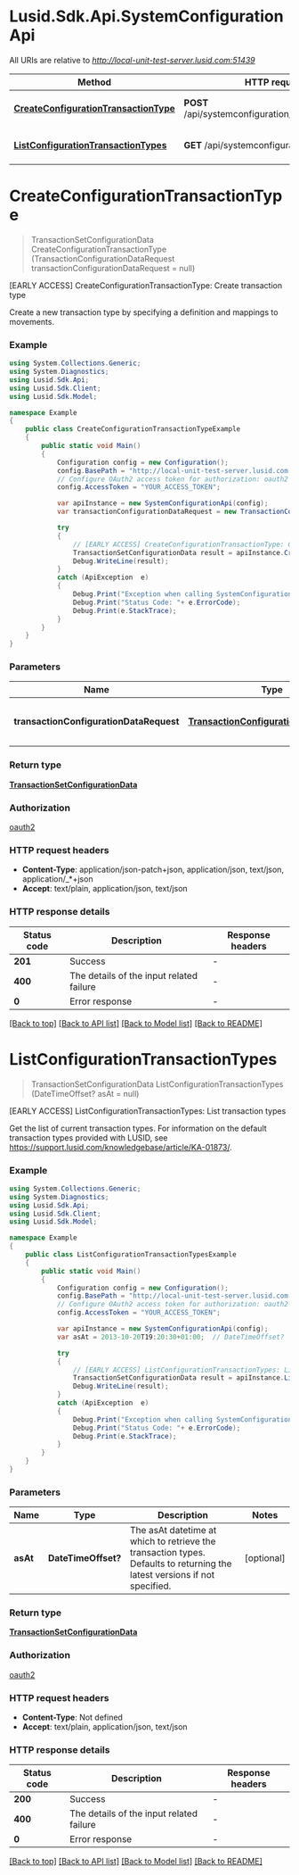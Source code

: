 # Lusid.Sdk.Api.SystemConfigurationApi

All URIs are relative to *http://local-unit-test-server.lusid.com:51439*

Method | HTTP request | Description
------------- | ------------- | -------------
[**CreateConfigurationTransactionType**](SystemConfigurationApi.md#createconfigurationtransactiontype) | **POST** /api/systemconfiguration/transactions/type | [EARLY ACCESS] CreateConfigurationTransactionType: Create transaction type
[**ListConfigurationTransactionTypes**](SystemConfigurationApi.md#listconfigurationtransactiontypes) | **GET** /api/systemconfiguration/transactions | [EARLY ACCESS] ListConfigurationTransactionTypes: List transaction types


<a name="createconfigurationtransactiontype"></a>
# **CreateConfigurationTransactionType**
> TransactionSetConfigurationData CreateConfigurationTransactionType (TransactionConfigurationDataRequest transactionConfigurationDataRequest = null)

[EARLY ACCESS] CreateConfigurationTransactionType: Create transaction type

Create a new transaction type by specifying a definition and mappings to movements.

### Example
```csharp
using System.Collections.Generic;
using System.Diagnostics;
using Lusid.Sdk.Api;
using Lusid.Sdk.Client;
using Lusid.Sdk.Model;

namespace Example
{
    public class CreateConfigurationTransactionTypeExample
    {
        public static void Main()
        {
            Configuration config = new Configuration();
            config.BasePath = "http://local-unit-test-server.lusid.com:51439";
            // Configure OAuth2 access token for authorization: oauth2
            config.AccessToken = "YOUR_ACCESS_TOKEN";

            var apiInstance = new SystemConfigurationApi(config);
            var transactionConfigurationDataRequest = new TransactionConfigurationDataRequest(); // TransactionConfigurationDataRequest | A transaction type definition. (optional) 

            try
            {
                // [EARLY ACCESS] CreateConfigurationTransactionType: Create transaction type
                TransactionSetConfigurationData result = apiInstance.CreateConfigurationTransactionType(transactionConfigurationDataRequest);
                Debug.WriteLine(result);
            }
            catch (ApiException  e)
            {
                Debug.Print("Exception when calling SystemConfigurationApi.CreateConfigurationTransactionType: " + e.Message );
                Debug.Print("Status Code: "+ e.ErrorCode);
                Debug.Print(e.StackTrace);
            }
        }
    }
}
```

### Parameters

Name | Type | Description  | Notes
------------- | ------------- | ------------- | -------------
 **transactionConfigurationDataRequest** | [**TransactionConfigurationDataRequest**](TransactionConfigurationDataRequest.md)| A transaction type definition. | [optional] 

### Return type

[**TransactionSetConfigurationData**](TransactionSetConfigurationData.md)

### Authorization

[oauth2](../README.md#oauth2)

### HTTP request headers

 - **Content-Type**: application/json-patch+json, application/json, text/json, application/_*+json
 - **Accept**: text/plain, application/json, text/json


### HTTP response details
| Status code | Description | Response headers |
|-------------|-------------|------------------|
| **201** | Success |  -  |
| **400** | The details of the input related failure |  -  |
| **0** | Error response |  -  |

[[Back to top]](#) [[Back to API list]](../README.md#documentation-for-api-endpoints) [[Back to Model list]](../README.md#documentation-for-models) [[Back to README]](../README.md)

<a name="listconfigurationtransactiontypes"></a>
# **ListConfigurationTransactionTypes**
> TransactionSetConfigurationData ListConfigurationTransactionTypes (DateTimeOffset? asAt = null)

[EARLY ACCESS] ListConfigurationTransactionTypes: List transaction types

Get the list of current transaction types. For information on the default transaction types provided with  LUSID, see https://support.lusid.com/knowledgebase/article/KA-01873/.

### Example
```csharp
using System.Collections.Generic;
using System.Diagnostics;
using Lusid.Sdk.Api;
using Lusid.Sdk.Client;
using Lusid.Sdk.Model;

namespace Example
{
    public class ListConfigurationTransactionTypesExample
    {
        public static void Main()
        {
            Configuration config = new Configuration();
            config.BasePath = "http://local-unit-test-server.lusid.com:51439";
            // Configure OAuth2 access token for authorization: oauth2
            config.AccessToken = "YOUR_ACCESS_TOKEN";

            var apiInstance = new SystemConfigurationApi(config);
            var asAt = 2013-10-20T19:20:30+01:00;  // DateTimeOffset? | The asAt datetime at which to retrieve the transaction types. Defaults              to returning the latest versions if not specified. (optional) 

            try
            {
                // [EARLY ACCESS] ListConfigurationTransactionTypes: List transaction types
                TransactionSetConfigurationData result = apiInstance.ListConfigurationTransactionTypes(asAt);
                Debug.WriteLine(result);
            }
            catch (ApiException  e)
            {
                Debug.Print("Exception when calling SystemConfigurationApi.ListConfigurationTransactionTypes: " + e.Message );
                Debug.Print("Status Code: "+ e.ErrorCode);
                Debug.Print(e.StackTrace);
            }
        }
    }
}
```

### Parameters

Name | Type | Description  | Notes
------------- | ------------- | ------------- | -------------
 **asAt** | **DateTimeOffset?**| The asAt datetime at which to retrieve the transaction types. Defaults              to returning the latest versions if not specified. | [optional] 

### Return type

[**TransactionSetConfigurationData**](TransactionSetConfigurationData.md)

### Authorization

[oauth2](../README.md#oauth2)

### HTTP request headers

 - **Content-Type**: Not defined
 - **Accept**: text/plain, application/json, text/json


### HTTP response details
| Status code | Description | Response headers |
|-------------|-------------|------------------|
| **200** | Success |  -  |
| **400** | The details of the input related failure |  -  |
| **0** | Error response |  -  |

[[Back to top]](#) [[Back to API list]](../README.md#documentation-for-api-endpoints) [[Back to Model list]](../README.md#documentation-for-models) [[Back to README]](../README.md)

